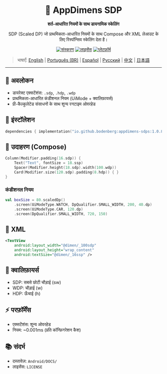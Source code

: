 <div align="center">
    <h1>📐 AppDimens SDP</h1>
    <p><strong>शर्त-आधारित नियमों के साथ डायनामिक स्केलिंग</strong></p>
    <p>SDP (Scaled DP) जो प्राथमिकता-आधारित नियमों के साथ Compose और XML लेआउट के लिए रिस्पॉन्सिव स्केलिंग देता है।</p>

[![संस्करण](https://img.shields.io/badge/version-1.0.8-blue.svg)](https://github.com/bodenberg/appdimens/releases)
[![लाइसेंस](https://img.shields.io/badge/license-Apache%202.0-green.svg)](../../../LICENSE)
[![प्लेटफ़ॉर्म](https://img.shields.io/badge/platform-Android%2021+-orange.svg)](https://developer.android.com/)
</div>

> भाषाएँ: [English](../../../../Android/appdimens_sdps/README.md) | [Português (BR)](../../pt-BR/Android/appdimens_sdps/README.md) | [Español](../../es/Android/appdimens_sdps/README.md) | [Русский](../../ru/Android/appdimens_sdps/README.md) | [中文](../../zh/Android/appdimens_sdps/README.md) | [日本語](../../ja/Android/appdimens_sdps/README.md)

---

## 🎯 अवलोकन
- डायरेक्ट एक्सटेंशंस: `.sdp`, `.hdp`, `.wdp`
- प्राथमिकता-आधारित कंडीशनल नियम (UiMode + क्वालिफ़ायर्स)
- प्री-कैल्कुलेटेड संसाधनों के साथ शून्य रनटाइम ओवरहेड

## 🚀 इंस्टॉलेशन
```kotlin
dependencies { implementation("io.github.bodenberg:appdimens-sdps:1.0.8") }
```

## 🎨 उदाहरण (Compose)
```kotlin
Column(Modifier.padding(16.sdp)) {
    Text("Text", fontSize = 18.ssp)
    Spacer(Modifier.height(18.sdp).width(100.wdp))
    Card(Modifier.size(120.sdp).padding(8.hdp)) { }
}
```

### कंडीशनल नियम
```kotlin
val boxSize = 80.scaledDp()
    .screen(UiModeType.WATCH, DpQualifier.SMALL_WIDTH, 200, 40.dp)
    .screen(UiModeType.CAR, 120.dp)
    .screen(DpQualifier.SMALL_WIDTH, 720, 150)
```

## 📄 XML
```xml
<TextView
    android:layout_width="@dimen/_100sdp"
    android:layout_height="wrap_content"
    android:textSize="@dimen/_16ssp" />
```

## 📐 क्वालिफ़ायर्स
- SDP: सबसे छोटी चौड़ाई (sw)
- WDP: चौड़ाई (w)
- HDP: ऊँचाई (h)

## ⚡ परफ़ॉर्मेंस
- एक्सटेंशंस: शून्य ओवरहेड
- नियम: ~0.001ms (प्रति कॉन्फ़िगरेशन कैश)

## 📚 संदर्भ
- दस्तावेज़: `Android/DOCS/`
- लाइसेंस: `LICENSE`
